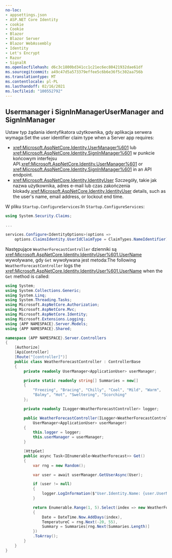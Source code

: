 ```yaml
---
no-loc:
- appsettings.json
- ASP.NET Core Identity
- cookie
- Cookie
- Blazor
- Blazor Server
- Blazor WebAssembly
- Identity
- Let's Encrypt
- Razor
- SignalR
ms.openlocfilehash: d6c3c1800bd341cc1c21ec6ec80421932dae61df
ms.sourcegitcommit: a49c47d5a573379effee5c6b6e36f5c302aa756b
ms.translationtype: MT
ms.contentlocale: pl-PL
ms.lasthandoff: 02/16/2021
ms.locfileid: "100552792"
---
```

## <a name="usermanager-and-signinmanager"></a><span data-ttu-id="73806-101">Usermanager i SignInManager</span><span class="sxs-lookup"><span data-stu-id="73806-101">UserManager and SignInManager</span></span>

<span data-ttu-id="73806-102">Ustaw typ żądania identyfikatora użytkownika, gdy aplikacja serwera wymaga:</span><span class="sxs-lookup"><span data-stu-id="73806-102">Set the user identifier claim type when a Server app requires:</span></span>

* <span data-ttu-id="73806-103"><xref:Microsoft.AspNetCore.Identity.UserManager%601> lub <xref:Microsoft.AspNetCore.Identity.SignInManager%601> w punkcie końcowym interfejsu API.</span><span class="sxs-lookup"><span data-stu-id="73806-103"><xref:Microsoft.AspNetCore.Identity.UserManager%601> or <xref:Microsoft.AspNetCore.Identity.SignInManager%601> in an API endpoint.</span></span>
* <span data-ttu-id="73806-104"><xref:Microsoft.AspNetCore.Identity.IdentityUser> Szczegóły, takie jak nazwa użytkownika, adres e-mail lub czas zakończenia blokady.</span><span class="sxs-lookup"><span data-stu-id="73806-104"><xref:Microsoft.AspNetCore.Identity.IdentityUser> details, such as the user's name, email address, or lockout end time.</span></span>

<span data-ttu-id="73806-105">W pliku `Startup.ConfigureServices`:</span><span class="sxs-lookup"><span data-stu-id="73806-105">In `Startup.ConfigureServices`:</span></span>

```csharp
using System.Security.Claims;

...

services.Configure<IdentityOptions>(options => 
    options.ClaimsIdentity.UserIdClaimType = ClaimTypes.NameIdentifier);
```

<span data-ttu-id="73806-106">Następujące `WeatherForecastController` dzienniki są <xref:Microsoft.AspNetCore.Identity.IdentityUser%601.UserName> wywoływane, gdy `Get` wywoływana jest metoda:</span><span class="sxs-lookup"><span data-stu-id="73806-106">The following `WeatherForecastController` logs the <xref:Microsoft.AspNetCore.Identity.IdentityUser%601.UserName> when the `Get` method is called:</span></span>

```csharp
using System;
using System.Collections.Generic;
using System.Linq;
using System.Threading.Tasks;
using Microsoft.AspNetCore.Authorization;
using Microsoft.AspNetCore.Mvc;
using Microsoft.AspNetCore.Identity;
using Microsoft.Extensions.Logging;
using {APP NAMESPACE}.Server.Models;
using {APP NAMESPACE}.Shared;

namespace {APP NAMESPACE}.Server.Controllers
{
    [Authorize]
    [ApiController]
    [Route("[controller]")]
    public class WeatherForecastController : ControllerBase
    {
        private readonly UserManager<ApplicationUser> userManager;

        private static readonly string[] Summaries = new[]
        {
            "Freezing", "Bracing", "Chilly", "Cool", "Mild", "Warm", 
            "Balmy", "Hot", "Sweltering", "Scorching"
        };

        private readonly ILogger<WeatherForecastController> logger;

        public WeatherForecastController(ILogger<WeatherForecastController> logger, 
            UserManager<ApplicationUser> userManager)
        {
            this.logger = logger;
            this.userManager = userManager;
        }

        [HttpGet]
        public async Task<IEnumerable<WeatherForecast>> Get()
        {
            var rng = new Random();

            var user = await userManager.GetUserAsync(User);

            if (user != null)
            {
                logger.LogInformation($"User.Identity.Name: {user.UserName}");
            }

            return Enumerable.Range(1, 5).Select(index => new WeatherForecast
            {
                Date = DateTime.Now.AddDays(index),
                TemperatureC = rng.Next(-20, 55),
                Summary = Summaries[rng.Next(Summaries.Length)]
            })
            .ToArray();
        }
    }
}
```
